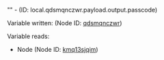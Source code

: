 "" - (ID: local.qdsmqnczwr.payload.output.passcode)

Variable written:
 (Node ID: [qdsmqnczwr](../nodes/qdsmqnczwr.md))

Variable reads:
* Node (Node ID: [kmq13sjqim](../nodes/kmq13sjqim.md))
